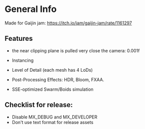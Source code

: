 # General Info

Made for Gaijin jam:
https://itch.io/jam/gaijin-jam/rate/1161297


## Features

- the near clipping plane is pulled very close the camera: 0.001f

- Instancing
- Level of Detail (each mesh has 4 LoDs)
- Post-Processing Effects: HDR, Bloom, FXAA.

- SSE-optimized Swarm/Boids simulation



## Checklist for release:

- Disable MX_DEBUG and MX_DEVELOPER
- Don't use text format for release assets
